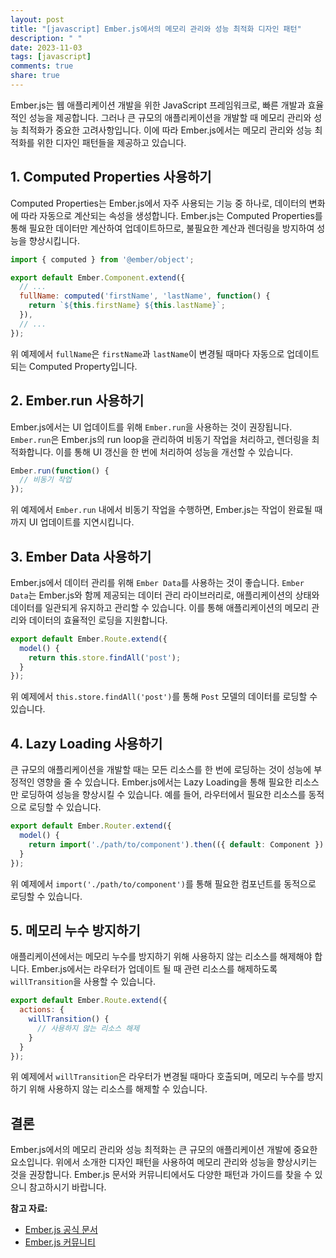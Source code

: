 ```yaml
---
layout: post
title: "[javascript] Ember.js에서의 메모리 관리와 성능 최적화 디자인 패턴"
description: " "
date: 2023-11-03
tags: [javascript]
comments: true
share: true
---
```


Ember.js는 웹 애플리케이션 개발을 위한 JavaScript 프레임워크로, 빠른 개발과 효율적인 성능을 제공합니다. 그러나 큰 규모의 애플리케이션을 개발할 때 메모리 관리와 성능 최적화가 중요한 고려사항입니다. 이에 따라 Ember.js에서는 메모리 관리와 성능 최적화를 위한 디자인 패턴들을 제공하고 있습니다.

## 1. Computed Properties 사용하기

Computed Properties는 Ember.js에서 자주 사용되는 기능 중 하나로, 데이터의 변화에 따라 자동으로 계산되는 속성을 생성합니다. Ember.js는 Computed Properties를 통해 필요한 데이터만 계산하여 업데이트하므로, 불필요한 계산과 렌더링을 방지하여 성능을 향상시킵니다.

```javascript
import { computed } from '@ember/object';

export default Ember.Component.extend({
  // ...
  fullName: computed('firstName', 'lastName', function() {
    return `${this.firstName} ${this.lastName}`;
  }),
  // ...
});
```

위 예제에서 `fullName`은 `firstName`과 `lastName`이 변경될 때마다 자동으로 업데이트되는 Computed Property입니다.

## 2. Ember.run 사용하기

Ember.js에서는 UI 업데이트를 위해 `Ember.run`을 사용하는 것이 권장됩니다. `Ember.run`은 Ember.js의 run loop을 관리하여 비동기 작업을 처리하고, 렌더링을 최적화합니다. 이를 통해 UI 갱신을 한 번에 처리하여 성능을 개선할 수 있습니다.

```javascript
Ember.run(function() {
  // 비동기 작업
});
```

위 예제에서 `Ember.run` 내에서 비동기 작업을 수행하면, Ember.js는 작업이 완료될 때까지 UI 업데이트를 지연시킵니다.

## 3. Ember Data 사용하기

Ember.js에서 데이터 관리를 위해 `Ember Data`를 사용하는 것이 좋습니다. `Ember Data`는 Ember.js와 함께 제공되는 데이터 관리 라이브러리로, 애플리케이션의 상태와 데이터를 일관되게 유지하고 관리할 수 있습니다. 이를 통해 애플리케이션의 메모리 관리와 데이터의 효율적인 로딩을 지원합니다.

```javascript
export default Ember.Route.extend({
  model() {
    return this.store.findAll('post');
  }
});
```

위 예제에서 `this.store.findAll('post')`를 통해 `Post` 모델의 데이터를 로딩할 수 있습니다.

## 4. Lazy Loading 사용하기

큰 규모의 애플리케이션을 개발할 때는 모든 리소스를 한 번에 로딩하는 것이 성능에 부정적인 영향을 줄 수 있습니다. Ember.js에서는 Lazy Loading을 통해 필요한 리소스만 로딩하여 성능을 향상시킬 수 있습니다. 예를 들어, 라우터에서 필요한 리소스를 동적으로 로딩할 수 있습니다.

```javascript
export default Ember.Router.extend({
  model() {
    return import('./path/to/component').then(({ default: Component }) => Component);
  }
});
```

위 예제에서 `import('./path/to/component')`를 통해 필요한 컴포넌트를 동적으로 로딩할 수 있습니다.

## 5. 메모리 누수 방지하기

애플리케이션에서는 메모리 누수를 방지하기 위해 사용하지 않는 리소스를 해제해야 합니다. Ember.js에서는 라우터가 업데이트 될 때 관련 리소스를 해제하도록 `willTransition`을 사용할 수 있습니다.

```javascript
export default Ember.Route.extend({
  actions: {
    willTransition() {
      // 사용하지 않는 리소스 해제
    }
  }
});
```

위 예제에서 `willTransition`은 라우터가 변경될 때마다 호출되며, 메모리 누수를 방지하기 위해 사용하지 않는 리소스를 해제할 수 있습니다.

## 결론

Ember.js에서의 메모리 관리와 성능 최적화는 큰 규모의 애플리케이션 개발에 중요한 요소입니다. 위에서 소개한 디자인 패턴을 사용하여 메모리 관리와 성능을 향상시키는 것을 권장합니다. Ember.js 문서와 커뮤니티에서도 다양한 패턴과 가이드를 찾을 수 있으니 참고하시기 바랍니다.

**참고 자료:**
- [Ember.js 공식 문서](https://emberjs.com/)
- [Ember.js 커뮤니티](https://discuss.emberjs.com/)
